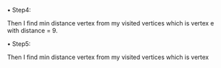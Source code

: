 
•	Step4:

Then I find min distance vertex from my visited vertices which is vertex e with distance = 9.


























•	Step5:

Then I find min distance vertex from my visited vertices which is vertex 
